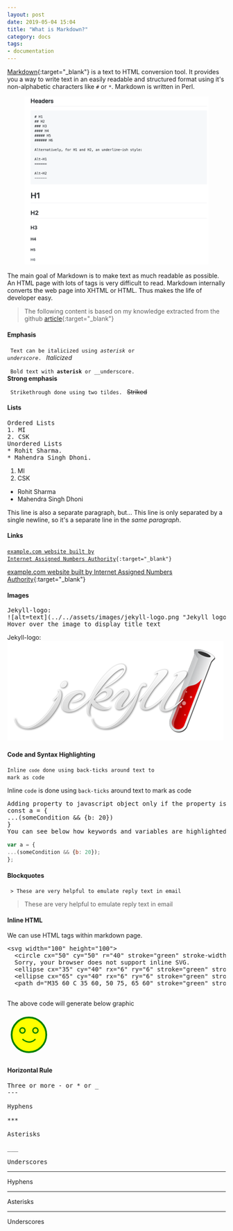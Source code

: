 ```yaml
---
layout: post
date: 2019-05-04 15:04
title: "What is Markdown?"
category: docs
tags:
- documentation
---
```


[Markdown](https://daringfireball.net/projects/markdown/){:target="_blank"} is a text to HTML conversion tool. It provides you a way to write
text in an easily readable and structured format using it's non-alphabetic characters like <code>#</code> or <code>*</code>. Markdown is written in Perl.

<figure>
<img src = "../../assets/images/markdown.png"/>
</figure>

<!--more-->

The main goal of Markdown is to make text as much readable as possible. An HTML page with lots of tags is very difficult to read. Markdown
internally converts the web page into XHTML or HTML. Thus makes the life of developer easy.

> The following content is based on my knowledge extracted from the github [article](https://github.com/adam-p/markdown-here/wiki/Markdown-Cheatsheet){:target="_blank"}

#### Emphasis

<code> Text can be italicized using *asterisk* or _underscore_. </code> *Italicized*

<code> Bold text with **asterisk** or __underscore. </code> **Strong emphasis**

<code> Strikethrough done using two tildes. </code> ~~Striked~~

#### Lists

<pre>
Ordered Lists
1. MI
2. CSK
Unordered Lists
* Rohit Sharma.
* Mahendra Singh Dhoni.
</pre>

1.  MI
2.  CSK

* Rohit Sharma
* Mahendra Singh Dhoni

This line is also a separate paragraph, but...
This line is only separated by a single newline, so it's a separate line in the *same paragraph*.

#### Links
<code>[example.com website built by Internet Assigned Numbers Authority](http://example.com){:target="_blank"}</code>

[example.com website built by Internet Assigned Numbers Authority](http://example.com){:target="_blank"}

#### Images
<pre>
Jekyll-logo:
![alt=text](../../assets/images/jekyll-logo.png "Jekyll logo")
Hover over the image to display title text
</pre>

Jekyll-logo:
![alt=text](../../assets/images/jekyll-logo.png "Jekyll logo")

#### Code and Syntax Highlighting
<code>Inline `code` done using back-ticks around text to mark as code</code>

Inline `code` is done using `back-ticks` around text to mark as code

<pre>
Adding property to javascript object only if the property is defined is done as follows
const a = {
...(someCondition && {b: 20})
}
You can see below how keywords and variables are highlighted
</pre>

```javascript
var a = {
...(someCondition && {b: 20});
};
```

#### Blockquotes
<code> > These are very helpful to emulate reply text in email </code>

>These are very helpful to emulate reply text in email

#### Inline HTML
We can use HTML tags within markdown page.
<pre>
&lt;svg width="100" height="100">
  &lt;circle cx="50" cy="50" r="40" stroke="green" stroke-width="4" fill="yellow" />
  Sorry, your browser does not support inline SVG.
  &lt;ellipse cx="35" cy="40" rx="6" ry="6" stroke="green" stroke-width="3" fill="yellow"/>
  &lt;ellipse cx="65" cy="40" rx="6" ry="6" stroke="green" stroke-width="3" fill="yellow"/>
  &lt;path d="M35 60 C 35 60, 50 75, 65 60" stroke="green" stroke-width="3" fill="transparent"/>
</svg>
</pre>

The above code will generate below graphic

<svg width="100" height="100">
  <circle cx="50" cy="50" r="40" stroke="green" stroke-width="4" fill="yellow" />
  Sorry, your browser does not support inline SVG.
  <ellipse cx="35" cy="40" rx="6" ry="6" stroke="green" stroke-width="3" fill="yellow"/>
  <ellipse cx="65" cy="40" rx="6" ry="6" stroke="green" stroke-width="3" fill="yellow"/>
  <path d="M35 60 C 35 60, 50 75, 65 60" stroke="green" stroke-width="3" fill="transparent"/>
</svg>

#### Horizontal Rule
<pre>
Three or more - or * or _
---

Hyphens

***

Asterisks

___

Underscores
</pre>
---

Hyphens

***

Asterisks

___

Underscores